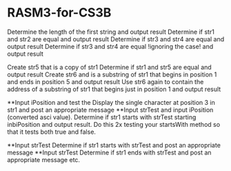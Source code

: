 # RASM3-for-CS3B

Determine the length of the first string and output result
Determine if str1 and str2 are equal and output result
Determine if str3 and str4 are equal and output result
Determine if str3 and str4 are equal !ignoring the case! and output result

Create str5 that is a copy of str1
Determine if str1 and str5 are equal and output result
Create str6 and is a substring of str1 that begins in position 1 and ends in position 5 and output result
Use str6 again to contain the address of a substring of str1 that begins just in position 1 and output result

**Input iPosition and test the
Display the single character at position 3 in str1 and post an appropriate message
**Input strTest and input iPosition (converted asci value). Determine if str1 starts with strTest starting inbiPosition and output result. Do this 2x testing your startsWith method so that it tests both true and false.

**Input strTest
Determine if str1 starts with strTest and post an appropriate message
**Input strTest
Determine if str1 ends with strTest and post an appropriate message
etc.
